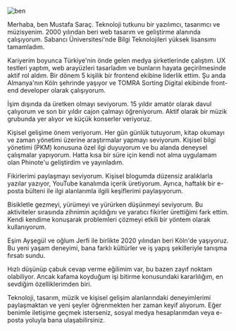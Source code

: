 ![ben](/ben.png)

Merhaba, ben Mustafa Saraç. Teknoloji tutkunu bir yazılımcı, tasarımcı ve müzisyenim. 2000 yılından beri web tasarım ve geliştirme alanında çalışıyorum. Sabancı Üniversitesi'nde Bilgi Teknolojileri yüksek lisansımı tamamladım.

Kariyerim boyunca Türkiye'nin önde gelen medya şirketlerinde çalıştım. UX testleri yaptım, web arayüzleri tasarladım ve bunların hayata geçirilmesinde aktif rol aldım. Bir dönem 5 kişilik bir frontend ekibine liderlik ettim. Şu anda Almanya'nın Köln şehrinde yaşıyor ve TOMRA Sorting Digital ekibinde front-end developer olarak çalışıyorum.

İşim dışında da üretken olmayı seviyorum. 15 yıldır amatör olarak davul çalıyorum ve son bir yıldır cajon çalmayı öğreniyorum. Aktif olarak bir müzik grubunda yer alıyor ve küçük konserler veriyoruz.

Kişisel gelişime önem veriyorum. Her gün günlük tutuyorum, kitap okumayı ve zaman yönetimi üzerine araştırmalar yapmayı seviyorum. Kişisel bilgi yönetimi (PKM) konusuna özel ilgi duyuyorum ve bu alanda deneysel çalışmalar yapıyorum. Hatta kısa bir süre için kendi not alma uygulamam olan Phinote'u geliştirdim ve yayınladım.

Fikirlerimi paylaşmayı seviyorum. Kişisel blogumda düzensiz aralıklarla yazılar yazıyor, YouTube kanalımda içerik üretiyorum. Ayrıca, haftalık bir e-posta bülteni ile ilgi alanlarımla ilgili keşiflerimi paylaşıyorum.

Bisikletle gezmeyi, yürümeyi ve yürürken düşünmeyi seviyorum. Bu aktiviteler sırasında zihnimin açıldığını ve yaratıcı fikirler ürettiğimi fark ettim. Kendi kendime konuşarak problemleri çözmeyi etkili bir yöntem olarak kullanıyorum.

Eşim Ayşegül ve oğlum Jerfi ile birlikte 2020 yılından beri Köln'de yaşıyoruz. Bu yeni yaşam deneyimi, bana farklı kültürler ve iş yapış şekilleriyle tanışma fırsatı sundu.

Hızlı düşünüp çabuk cevap verme eğilimim var, bu bazen zayıf noktam olabiliyor. Ancak kafama koyduğum işi bitirme konusundaki kararlılığım, en sevdiğim özelliklerimden biri.

Teknoloji, tasarım, müzik ve kişisel gelişim alanlarındaki deneyimlerimi paylaşmaktan ve yeni şeyler öğrenmekten her zaman keyif alıyorum. Eğer benimle iletişime geçmek isterseniz, sosyal medya hesaplarımdan veya e-posta yoluyla bana ulaşabilirsiniz.